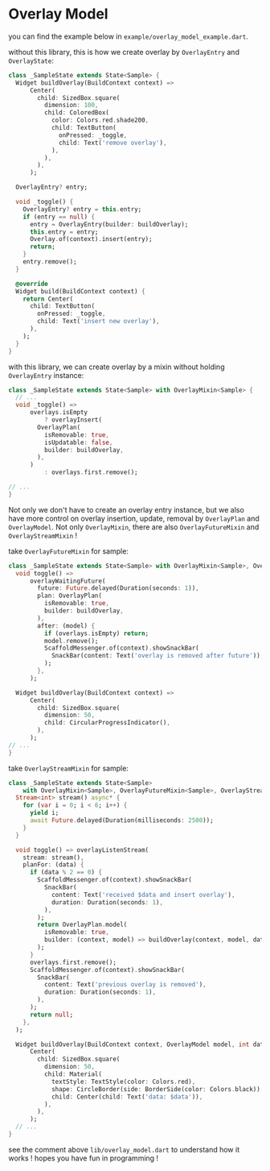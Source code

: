 # Overlay Model

you can find the example below in `example/overlay_model_example.dart`.

without this library, this is how we create overlay by `OverlayEntry` and `OverlayState`:
```dart
class _SampleState extends State<Sample> {
  Widget buildOverlay(BuildContext context) =>
      Center(
        child: SizedBox.square(
          dimension: 100,
          child: ColoredBox(
            color: Colors.red.shade200,
            child: TextButton(
              onPressed: _toggle,
              child: Text('remove overlay'),
            ),
          ),
        ),
      );

  OverlayEntry? entry;

  void _toggle() {
    OverlayEntry? entry = this.entry;
    if (entry == null) {
      entry = OverlayEntry(builder: buildOverlay);
      this.entry = entry;
      Overlay.of(context).insert(entry);
      return;
    }
    entry.remove();
  }

  @override
  Widget build(BuildContext context) {
    return Center(
      child: TextButton(
        onPressed: _toggle,
        child: Text('insert new overlay'),
      ),
    );
  }
}
```

with this library, we can create overlay by a mixin without holding `OverlayEntry` instance:
```dart
class _SampleState extends State<Sample> with OverlayMixin<Sample> {
  // ...
  void _toggle() =>
      overlays.isEmpty
          ? overlayInsert(
        OverlayPlan(
          isRemovable: true,
          isUpdatable: false,
          builder: buildOverlay,
        ),
      )
          : overlays.first.remove();

// ...
}
```

Not only we don't have to create an overlay entry instance,
but we also have more control on overlay insertion, update, removal by `OverlayPlan` and `OverlayModel`.
Not only `OverlayMixin`, there are also `OverlayFutureMixin` and `OverlayStreamMixin` !

take `OverlayFutureMixin` for sample:
```dart
class _SampleState extends State<Sample> with OverlayMixin<Sample>, OverlayFutureMixin<Sample> {
  void toggle() =>
      overlayWaitingFuture(
        future: Future.delayed(Duration(seconds: 1)),
        plan: OverlayPlan(
          isRemovable: true,
          builder: buildOverlay,
        ),
        after: (model) {
          if (overlays.isEmpty) return;
          model.remove();
          ScaffoldMessenger.of(context).showSnackBar(
            SnackBar(content: Text('overlay is removed after future')),
          );
        },
      );

  Widget buildOverlay(BuildContext context) =>
      Center(
        child: SizedBox.square(
          dimension: 50,
          child: CircularProgressIndicator(),
        ),
      );
// ...
}
```

take `OverlayStreamMixin` for sample:
```dart
class _SampleState extends State<Sample>
    with OverlayMixin<Sample>, OverlayFutureMixin<Sample>, OverlayStreamMixin<Sample> {
  Stream<int> stream() async* {
    for (var i = 0; i < 6; i++) {
      yield i;
      await Future.delayed(Duration(milliseconds: 2500));
    }
  }

  void toggle() => overlayListenStream(
    stream: stream(),
    planFor: (data) {
      if (data % 2 == 0) {
        ScaffoldMessenger.of(context).showSnackBar(
          SnackBar(
            content: Text('received $data and insert overlay'),
            duration: Duration(seconds: 1),
          ),
        );
        return OverlayPlan.model(
          isRemovable: true,
          builder: (context, model) => buildOverlay(context, model, data),
        );
      }
      overlays.first.remove();
      ScaffoldMessenger.of(context).showSnackBar(
        SnackBar(
          content: Text('previous overlay is removed'),
          duration: Duration(seconds: 1),
        ),
      );
      return null;
    },
  );

  Widget buildOverlay(BuildContext context, OverlayModel model, int data) =>
      Center(
        child: SizedBox.square(
          dimension: 50,
          child: Material(
            textStyle: TextStyle(color: Colors.red),
            shape: CircleBorder(side: BorderSide(color: Colors.black)),
            child: Center(child: Text('data: $data')),
          ),
        ),
      );
  // ...
}
```

see the comment above `lib/overlay_model.dart` to understand how it works !
hopes you have fun in programming !
